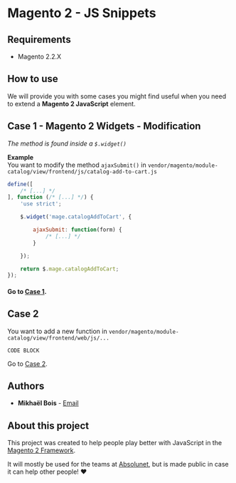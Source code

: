 # Magento 2 - JS Snippets

## Requirements

- Magento 2.2.X

## How to use

We will provide you with some cases you might find useful when you need to extend a **Magento 2 JavaScript** element.

## Case 1 - Magento 2 Widgets - Modification

_The method is found inside a ```$.widget()```_

__Example__  
You want to modify the method `ajaxSubmit()` in `vendor/magento/module-catalog/view/frontend/js/catalog-add-to-cart.js`

```javascript
define([
    /* [...] */
], function (/* [...] */) {
    'use strict';

    $.widget('mage.catalogAddToCart', {        

        ajaxSubmit: function(form) {
            /* [...] */
        }

    });

    return $.mage.catalogAddToCart;
});
```

#### Go to [Case 1](case1/README.md).

## Case 2

You want to add a new function in `vendor/magento/module-catalog/view/frontend/web/js/...`

```
CODE BLOCK
```

Go to [Case 2](case2/case2.md).

## Authors

* **Mikhaël Bois** - [Email](mailto:mikhaelbois@gmail.com)

## About this project

This project was created to help people play better with JavaScript in the [Magento 2 Framework](https://github.com/magento/magento2).

It will mostly be used for the teams at [Absolunet](https://absolunet.com/), but is made public in case it can help other people! ♥
